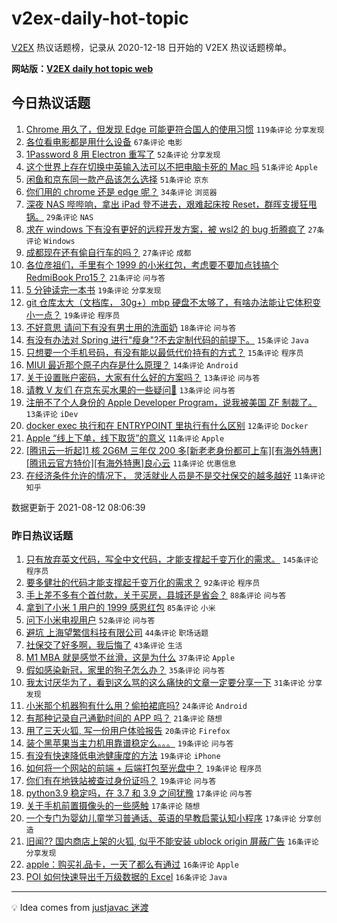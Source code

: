 # v2ex-daily-hot-topic

[V2EX](https://www.v2ex.com/) 热议话题榜，记录从 2020-12-18 日开始的 V2EX 热议话题榜单。

**网站版：[V2EX daily hot topic web](https://boojack.github.io/v2ex-daily-hot-topic-web/)**

## 今日热议话题

<!-- TODAY BEGIN -->

1. [Chrome 用久了，但发现 Edge 可能更符合国人的使用习惯](https://www.v2ex.com/t/795225) `119条评论` `分享发现`
1. [各位看电影都是用什么设备](https://www.v2ex.com/t/795228) `67条评论` `电影`
1. [1Password 8 用 Electron 重写了](https://www.v2ex.com/t/795282) `52条评论` `分享发现`
1. [这个世界上存在切换中英输入法可以不把电脑卡死的 Mac 吗](https://www.v2ex.com/t/795259) `51条评论` `Apple`
1. [闲鱼和京东同一款产品该怎么选择](https://www.v2ex.com/t/795283) `51条评论` `京东`
1. [你们用的 chrome 还是 edge 呢？](https://www.v2ex.com/t/795245) `34条评论` `浏览器`
1. [深夜 NAS 哔哔响，拿出 iPad 登不进去，艰难起床按 Reset，群晖支援狂甩锅。](https://www.v2ex.com/t/795308) `29条评论` `NAS`
1. [求在 windows 下有没有更好的远程开发方案，被 wsl2 的 bug 折腾疯了](https://www.v2ex.com/t/795304) `27条评论` `Windows`
1. [成都现在还有偷自行车的吗？](https://www.v2ex.com/t/795295) `27条评论` `成都`
1. [各位彦祖们，手里有个 1999 的小米红包，考虑要不要加点钱搞个 RedmiBook Pro15？](https://www.v2ex.com/t/795348) `21条评论` `问与答`
1. [5 分钟读完一本书](https://www.v2ex.com/t/795302) `19条评论` `分享发现`
1. [git 仓库太大（文档库， 30g+）mbp 硬盘不太够了，有啥办法能让它体积变小一点？](https://www.v2ex.com/t/795284) `19条评论` `程序员`
1. [不好意思 请问下有没有男士用的洗面奶](https://www.v2ex.com/t/795353) `18条评论` `问与答`
1. [有没有办法对 Spring 进行"瘦身"?不去定制代码的前提下。](https://www.v2ex.com/t/795275) `15条评论` `Java`
1. [只想要一个手机号码，有没有能以最低代价持有的方式？](https://www.v2ex.com/t/795272) `15条评论` `程序员`
1. [MIUI 最近那个原子内存是什么原理？](https://www.v2ex.com/t/795335) `14条评论` `Android`
1. [关于设置账户密码，大家有什么好的方案吗？](https://www.v2ex.com/t/795287) `13条评论` `问与答`
1. [请教 V 友们 在京东买水果的一些疑问🙏](https://www.v2ex.com/t/795274) `13条评论` `问与答`
1. [注册不了个人身份的 Apple Developer Program，说我被美国 ZF 制裁了。](https://www.v2ex.com/t/795278) `13条评论` `iDev`
1. [docker exec 执行和在 ENTRYPOINT 里执行有什么区别](https://www.v2ex.com/t/795232) `12条评论` `Docker`
1. [Apple “线上下单，线下取货”的意义](https://www.v2ex.com/t/795271) `11条评论` `Apple`
1. [[腾讯云一折起]1 核 2G6M 三年仅 200 多[新老老身份都可上车][有海外特惠][腾讯云官方特价][有海外特惠]良心云](https://www.v2ex.com/t/795268) `11条评论` `优惠信息`
1. [在经济条件允许的情况下， 灵活就业人员是不是交社保交的越多越好](https://www.v2ex.com/t/795237) `11条评论` `知乎`

数据更新于 2021-08-12 08:06:39

<!-- TODAY END -->

### 昨日热议话题

<!-- YESTERDAY BEGIN -->

1. [只有放弃英文代码，写全中文代码，才能支撑起千变万化的需求。](https://www.v2ex.com/t/795055) `145条评论` `程序员`
1. [要多健壮的代码才能支撑起千变万化的需求？](https://www.v2ex.com/t/795005) `92条评论` `程序员`
1. [手上差不多有个首付款，关于买房，县城还是省会？](https://www.v2ex.com/t/795004) `88条评论` `问与答`
1. [拿到了小米 1 用户的 1999 感恩红包](https://www.v2ex.com/t/795036) `85条评论` `小米`
1. [问下小米电视用户](https://www.v2ex.com/t/794983) `52条评论` `问与答`
1. [避坑 上海望繁信科技有限公司](https://www.v2ex.com/t/795109) `44条评论` `职场话题`
1. [社保交了好多啊，我后悔了](https://www.v2ex.com/t/795073) `43条评论` `生活`
1. [M1 MBA 就是感觉不丝滑，这是为什么](https://www.v2ex.com/t/795003) `37条评论` `Apple`
1. [假如感染新冠，家里的狗子怎么办？](https://www.v2ex.com/t/795061) `35条评论` `问与答`
1. [我太讨厌华为了，看到这么骂的这么痛快的文章一定要分享一下](https://www.v2ex.com/t/795160) `31条评论` `分享发现`
1. [小米那个机器狗有什么用？偷拍裙底吗?](https://www.v2ex.com/t/795065) `24条评论` `Android`
1. [有那种记录自己通勤时间的 APP 吗？](https://www.v2ex.com/t/795021) `21条评论` `随想`
1. [用了三天火狐, 写一份用户体验报告](https://www.v2ex.com/t/795188) `20条评论` `Firefox`
1. [装个黑苹果当主力机用靠谱稳定么。。。](https://www.v2ex.com/t/795179) `19条评论` `问与答`
1. [有没有快速降低电池健康度的方法](https://www.v2ex.com/t/795070) `19条评论` `iPhone`
1. [如何将一个网站的前端 + 后端打包至光盘中？](https://www.v2ex.com/t/794992) `19条评论` `程序员`
1. [你们有在地铁站被查过身份证吗？](https://www.v2ex.com/t/794987) `19条评论` `问与答`
1. [python3.9 稳定吗，在 3.7 和 3.9 之间犹豫](https://www.v2ex.com/t/795114) `17条评论` `问与答`
1. [关于手机前置摄像头的一些感触](https://www.v2ex.com/t/794995) `17条评论` `随想`
1. [一个专门为婴幼儿童学习普通话、英语的早教启蒙认知小程序](https://www.v2ex.com/t/794991) `17条评论` `分享创造`
1. [旧闻?? 国内商店上架的火狐, 似乎不能安装 ublock origin 屏蔽广告](https://www.v2ex.com/t/795196) `16条评论` `分享发现`
1. [apple：购买礼品卡，一天了都么有通过](https://www.v2ex.com/t/795177) `16条评论` `Apple`
1. [POI 如何快速导出千万级数据的 Excel](https://www.v2ex.com/t/795136) `16条评论` `Java`

<!-- YESTERDAY END -->

---

💡 Idea comes from [justjavac 迷渡](https://github.com/justjavac/)
